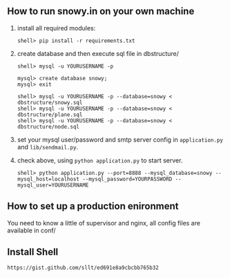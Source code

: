 ## How to run snowy.in on your own machine

1. install all required modules:

    ```
    shell> pip install -r requirements.txt
    ```

2. create database and then execute sql file in dbstructure/

    ```
    shell> mysql -u YOURUSERNAME -p

    mysql> create database snowy;
    mysql> exit

    shell> mysql -u YOURUSERNAME -p --database=snowy < dbstructure/snowy.sql
    shell> mysql -u YOURUSERNAME -p --database=snowy < dbstructure/plane.sql
    shell> mysql -u YOURUSERNAME -p --database=snowy < dbstructure/node.sql
    ```

3. set your mysql user/password and smtp server config in `application.py` and `lib/sendmail.py`.
4. check above, using ``python application.py`` to start server.

    ```
    shell> python application.py --port=8888 --mysql_database=snowy --mysql_host=localhost --mysql_password=YOURPASSWORD --mysql_user=YOURUSERNAME
    ```

## How to set up a production enironment

You need to know a little of supervisor and nginx, all config files are available in conf/

## Install Shell
```
https://gist.github.com/sllt/ed691e8a9cbcbb765b32
```